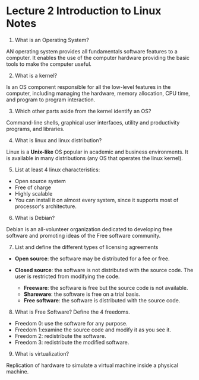 # Lecture 2 Introduction to Linux Notes 

1. What is an Operating System?

AN operating system provides all fundamentals software features to a computer. It enables the use of the computer hardware providing the basic tools to make the computer useful.

2. What is a kernel?

Is an OS component responsible for all the low-level features in the computer, including managing the hardware, memory allocation, CPU time, and program to program interaction.


3. Which other parts aside from the kernel identify an 
OS?

Command-line shells, graphical user interfaces, utility and productivity programs, and libraries. 


4. What is linux and linux distribution? 

Linux is a **Unix-like** OS popular in academic and business environments. It is available in many distributions (any OS that operates the linux kernel).

5. List at least 4 linux characteristics:

- Open source system
- Free of charge
- Highly scalable
- You can install it on almost every system, since it supports most of processor's architecture.

6. What is Debian?

Debian is an all-volunteer organization dedicated to developing free software and promoting ideas  of the Free software community. 

7.  List and define the different types of licensing 
agreements

- **Open source**: the software may be distributed  for a fee or free.

- **Closed source**: the software is not distributed with the source code. The user is restricted from modifying the code.
  - **Freeware**: the software is free but the source code is not available. 
  - **Shareware**: the software is free on a trial basis.
  - **Free software**: the software is distributed with the source code.

8.  What is Free Software? Define the 4 freedoms.   

- Freedom 0: use the software for any purpose.
- Freedom 1:examine the source code and modify it as you see it.
- Freedom 2: redistribute the software.
- Freedom 3: redistribute the modified software.

9.  What is virtualization? 

Replication of hardware to simulate a virtual machine inside a physical machine.